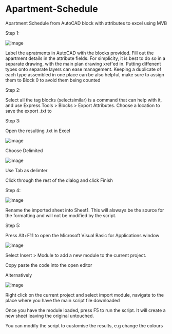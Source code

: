 # Apartment-Schedule
Apartment Schedule from AutoCAD block with attributes to excel using MVB


Step 1:

![image](https://github.com/user-attachments/assets/3801c58d-e575-4391-8830-da2fbfa80abc)

Label the apratments in AutoCAD with the blocks provided. Fill out the apartment details in the attribute fields. For simplicity, it is best to do so in a separate drawing, with the main plan drawing xref'ed in. Putting diffenent types onto separate layers can ease management. Keeping a duplicate of each type assembled in one place can be also helpful, make sure to assign them to Block 0 to avoid them being counted

Step 2: 

Select all the tag blocks (selectsimilar) is a command that can help with it, and use Express Tools > Blocks > Export Attributes. Choose a location to save the export .txt to

Step 3:

Open the resulting .txt in Excel

![image](https://github.com/user-attachments/assets/6bf7ed16-7685-410e-97a7-d38852dd55f7)

Choose Delimited

![image](https://github.com/user-attachments/assets/c53ce7bb-da87-41c6-9c34-ec059d0b1330)

Use Tab as delimter

Click through the rest of the dialog and click Finish

Step 4:

![image](https://github.com/user-attachments/assets/ac751600-ffbf-41bf-a2fb-6cbc25d285a1)

Rename the imported sheet into Sheet1. This will alsways be the source for the formatting and will not be modified by the script.

Step 5:

Press Alt+F11 to open the Microsoft Visual Basic for Applications window

![image](https://github.com/user-attachments/assets/e4872290-a02b-4a5c-be49-c9581fb9340d)

Select Insert > Module to add a new module to the current project.

Copy paste the code into the open editor

Alternatively 

![image](https://github.com/user-attachments/assets/7ec12afa-6992-433b-a374-822ecc55eacb)

Right click on the current project and select import module, navigate to the place where you have the main script file downloaded

Once you have the module loaded, press F5 to run the script. It will create a new sheet leaving the original untouched. 

You can modify the script to customise the results, e.g change the colours

